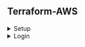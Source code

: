 ## Terraform-AWS
<details><summary>Setup</summary>
<p>

1. Install [AWS CLI](https://docs.aws.amazon.com/cli/latest/userguide/getting-started-install.html)
2. Download [terraform](https://developer.hashicorp.com/terraform/downloads)
3. Modify Environment Variables `rundll32 sysdm.cpl,EditEnvironmentVariables`
4. Install [Terraform Plugin for VS Code](https://marketplace.visualstudio.com/items?itemName=HashiCorp.terraform)
5. Use [AWS Provider](https://rhttps://registry.terraform.io/providers/hashicorp/aws/latest/docs)
</p>
</details>

<details><summary>Login</summary>
<p>

1. [Create an AWS access key](https://aws.amazon.com/premiumsupport/knowledge-center/create-access-key/)
```
aws configure
```
</p>
